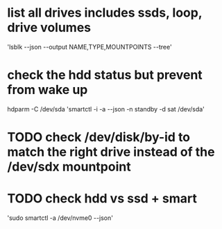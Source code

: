 
# list all drives includes ssds, loop, drive volumes
'lsblk --json --output NAME,TYPE,MOUNTPOINTS --tree'

# check the hdd status but prevent from wake up
hdparm -C /dev/sda
'smartctl -i -a --json -n standby -d sat /dev/sda'

# TODO check /dev/disk/by-id to match the right drive instead of the /dev/sdx mountpoint

# TODO check hdd vs ssd + smart
'sudo smartctl -a /dev/nvme0 --json'




